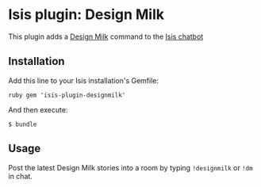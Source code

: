 # Isis plugin: Design Milk

This plugin adds a [Design Milk](http://www.designmilk.com) command to the [Isis chatbot](https://github.com/silentgrowl/isis)

## Installation

Add this line to your Isis installation's Gemfile:

``ruby
gem 'isis-plugin-designmilk'
``

And then execute:

    $ bundle

## Usage

Post the latest Design Milk stories into a room by typing ```!designmilk``` or ```!dm``` in chat.
